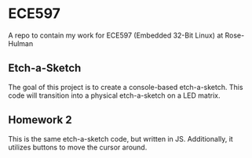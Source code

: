 ECE597
======

A repo to contain my work for ECE597 (Embedded 32-Bit Linux) at Rose-Hulman

## Etch-a-Sketch
The goal of this project is to create a console-based etch-a-sketch. This code will transition into a physical etch-a-sketch on a LED matrix.

## Homework 2
This is the same etch-a-sketch code, but written in JS. Additionally, it utilizes buttons to move the cursor around.